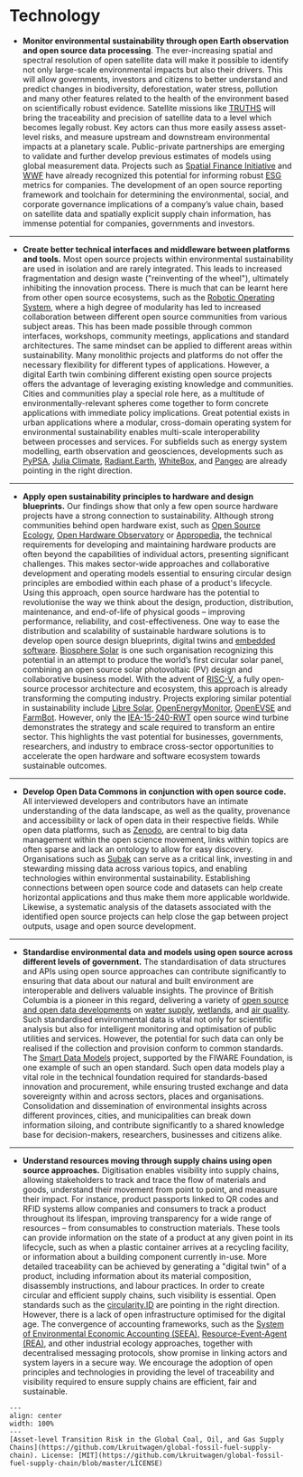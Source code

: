 # Technology

- **Monitor environmental sustainability through open Earth observation and open source data processing**. The ever-increasing spatial and spectral resolution of open satellite data will make it possible to identify not only large-scale environmental impacts but also their drivers. This will allow governments, investors and citizens to better understand and predict changes in biodiversity, deforestation, water stress, pollution and many other features related to the health of the environment based on scientifically robust evidence. Satellite missions like [TRUTHS](https://www.npl.co.uk/earth-observation/truths) will bring the traceability and precision of satellite data to a level which becomes legally robust. Key actors can thus more easily assess asset-level risks, and measure upstream and downstream environmental impacts at a planetary scale. Public-private partnerships are emerging to validate and further develop previous estimates of models using global measurement data. Projects such as [Spatial Finance Initiative](https://www.cgfi.ac.uk/spatial-finance-initiative/) and [WWF](https://www.wwf.org.uk/what-we-do/projects/nature-and-spatial-finance) have already recognized this potential for informing robust [ESG](https://en.wikipedia.org/wiki/Environmental,_social,_and_corporate_governance) metrics for companies. The development of an open source reporting framework and toolchain for determining the environmental, social, and corporate governance implications of a company’s value chain, based on satellite data and spatially explicit supply chain information, has immense potential for companies, governments and investors.

---

- **Create better technical interfaces and middleware between platforms and tools.** Most open source projects within environmental sustainability are used in isolation and are rarely integrated. This leads to increased fragmentation and design waste ("reinventing of the wheel"), ultimately inhibiting the innovation process. There is much that can be learnt here from other open source ecosystems, such as the [Robotic Operating System](https://www.ros.org), where a high degree of modularity has led to increased collaboration between different open source communities from various subject areas. This has been made possible through common interfaces, workshops, community meetings, applications and standard architectures. The same mindset can be applied to different areas within sustainability. Many monolithic projects and platforms do not offer the necessary flexibility for different types of applications. However, a digital Earth twin combining different existing open source projects offers the advantage of leveraging existing knowledge and communities. Cities and communities play a special role here, as a multitude of environmentally-relevant spheres come together to form concrete applications with immediate policy implications. Great potential exists in urban applications where a modular, cross-domain operating system for environmental sustainability enables multi-scale interoperability between processes and services. For subfields such as energy system modelling, earth observation and geosciences, developments such as [PyPSA](https://pypsa.org/), [Julia Climate](https://juliaclimate.org/), [Radiant.Earth](https://www.radiant.earth/), [WhiteBox](https://www.whiteboxgeo.com/), and [Pangeo](https://pangeo.io/) are already pointing in the right direction.

---

- **Apply open sustainability principles to hardware and design blueprints.** Our findings show that only a few open source hardware projects have a strong connection to sustainability. Although strong communities behind open hardware exist, such as [Open Source Ecology](https://www.opensourceecology.org/), [Open Hardware Observatory](https://en.oho.wiki/wiki/About_OHO_Open_Hardware_Observatory) or [Appropedia](https://www.appropedia.org/Welcome_to_Appropedia), the technical requirements for developing and maintaining hardware products are often beyond the capabilities of individual actors, presenting significant challenges. This makes sector-wide approaches and collaborative development and operating models essential to ensuring circular design principles are embodied within each phase of a product's lifecycle. Using this approach, open source hardware has the potential to revolutionise the way we think about the design, production, distribution, maintenance, and end-of-life of physical goods – improving performance, reliability, and cost-effectiveness. One way to ease the distribution and scalability of sustainable hardware solutions is to develop open source design blueprints, digital twins and [embedded software](https://en.wikipedia.org/wiki/Embedded_software). [Biosphere Solar](https://www.biosphere.solar/) is one such organisation recognizing this potential in an attempt to produce the world’s first circular solar panel, combining an open source solar photovoltaic (PV) design and collaborative business model. With the advent of [RISC-V](https://riscv.org/), a fully open-source processor architecture and ecosystem, this approach is already transforming the computing industry. Projects exploring similar potential in sustainability include [Libre Solar](https://libre.solar/), [OpenEnergyMonitor](https://openenergymonitor.org/), [OpenEVSE](https://www.openevse.com/) and [FarmBot](https://farm.bot/). However, only the [IEA-15-240-RWT](https://github.com/IEAWindTask37/IEA-15-240-RWT) open source wind turbine demonstrates the strategy and scale required to transform an entire sector. This highlights the vast potential for businesses, governments, researchers, and industry to embrace cross-sector opportunities to accelerate the open hardware and software ecosystem towards sustainable outcomes.

---

- **Develop Open Data Commons in conjunction with open source code.** All interviewed developers and contributors have an intimate understanding of the data landscape, as well as the quality, provenance and accessibility or lack of open data in their respective fields. While open data platforms, such as [Zenodo](https://zenodo.org/), are central to big data management within the open science movement, links within topics are often sparse and lack an ontology to allow for easy discovery. Organisations such as [Subak](https://subak.org/) can serve as a critical link, investing in and stewarding missing data across various topics, and enabling technologies within environmental sustainability. Establishing connections between open source code and datasets can help create horizontal applications and thus make them more applicable worldwide. Likewise, a systematic analysis of the datasets associated with the identified open source projects can help close the gap between project outputs, usage and open source development.

---

- **Standardise environmental data and models using open source across different levels of government.** The standardisation of data structures and APIs using open source approaches can contribute significantly to ensuring that data about our natural and built environment are interoperable and delivers valuable insights. The province of British Columbia is a pioneer in this regard, delivering a variety of [open source and open data developments](https://github.com/bcgov) on [water supply](https://github.com/bcgov/fasstr), [wetlands](https://github.com/bcgov/wetlandmapR), and [air quality](https://github.com/bcgov/pm25-caaqs-indicator). Such standardised environmental data is vital not only for scientific analysis but also for intelligent monitoring and optimisation of public utilities and services. However, the potential for such data can only be realised if the collection and provision conform to common standards. The [Smart Data Models](https://github.com/smart-data-models/data-models) project, supported by the FIWARE Foundation, is one example of such an open standard. Such open data models play a vital role in the technical foundation required for standards-based innovation and procurement, while ensuring trusted exchange and data sovereignty within and across sectors, places and organisations. Consolidation and dissemination of environmental insights across different provinces, cities, and municipalities can break down information siloing, and contribute significantly to a shared knowledge base for decision-makers, researchers, businesses and citizens alike.

---

- **Understand resources moving through supply chains using open source approaches.** Digitisation enables visibility into supply chains, allowing stakeholders to track and trace the flow of materials and goods, understand their movement from point to point, and measure their impact. For instance, product passports linked to QR codes and RFID systems allow companies and consumers to track a product throughout its lifespan, improving transparency for a wide range of resources – from consumables to construction materials. These tools can provide information on the state of a product at any given point in its lifecycle, such as when a plastic container arrives at a recycling facility, or information about a building component currently in-use. More detailed traceability can be achieved by generating a "digital twin" of a product, including information about its material composition, disassembly instructions, and labour practices. In order to create circular and efficient supply chains, such visibility is essential. Open standards such as the [circularity.ID](https://github.com/circularfashion/cf-circularity-id-standard) are pointing in the right direction. However, there is a lack of open infrastructure optimised for the digital age. The convergence of accounting frameworks, such as the [System of Environmental Economic Accounting (SEEA),](https://seea.un.org/ecosystem-accounting) [Resource-Event-Agent (REA)](https://en.wikipedia.org/wiki/Resources,_Events,_Agents), and other industrial ecology approaches, together with decentralised messaging protocols, show promise in linking actors and system layers in a secure way. We encourage the adoption of open principles and technologies in providing the level of traceability and visibility required to ensure supply chains are efficient, fair and sustainable.


```{figure} ../images/fossil-fuel-supply-chain.png
---
align: center
width: 100%
---
[Asset-level Transition Risk in the Global Coal, Oil, and Gas Supply Chains](https://github.com/Lkruitwagen/global-fossil-fuel-supply-chain). License: [MIT](https://github.com/Lkruitwagen/global-fossil-fuel-supply-chain/blob/master/LICENSE)
```